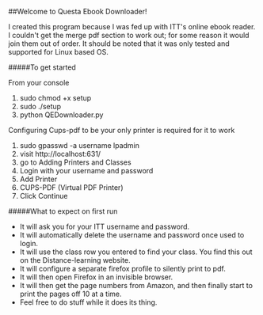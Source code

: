 ##Welcome to Questa Ebook Downloader!

I created this program because I was fed up with ITT's online ebook reader.
I couldn't get the merge pdf section to work out; for some reason it would join them out
of order. It should be noted that it was only tested and supported for Linux based OS.


#####To get started

From your console

1. sudo chmod +x setup
2. sudo ./setup
3. python QEDownloader.py    

Configuring Cups-pdf to be your only printer is required for it to work
  1. sudo gpasswd -a username lpadmin
  2. visit http://localhost:631/
  3. go to Adding Printers and Classes
  4. Login with your username and password
  5. Add Printer
  6. CUPS-PDF (Virtual PDF Printer)
  7. Click Continue


#####What to expect on first run

- It will ask you for your ITT username and password. 
- It will automatically delete the username and password once used to login. 
- It will use the class row you entered to find your class. You find this out on the 
Distance-learning website. 
- It will configure a separate firefox profile to silently print to pdf.
- It will then open Firefox in an invisible browser.
- It will then get the page numbers from Amazon, and then finally start
 to print the pages off 10 at a time. 
- Feel free to do stuff while it does its thing. 